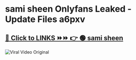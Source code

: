 
 # sami sheen Onlyfans Leaked - Update Files a6pxv

## <h2><a href="https://clipsfans.com/sami_sheen&ref=git">🔗 Click to LINKS ⏩⏩ 👉 🟢 sami sheen </a></h2>

<a href="https://clipsfans.com/sami_sheen&ref=git" rel="nofollow" data-target="animated-image.originalLink"><img src="https://i.ibb.co.com/xMMVF88/686577567.gif" alt="Viral Video Original" style="max-width: 100%; display: inline-block;" data-target="animated-image.originalImage"></a>

